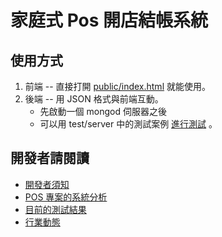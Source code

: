 # 家庭式 Pos 開店結帳系統

## 使用方式

1. 前端 -- 直接打開 [public/index.html](public/index.html) 就能使用。
2. 後端 -- 用 JSON 格式與前端互動。
    * 先啟動一個 mongod 伺服器之後 
    * 可以用 test/server 中的測試案例 [進行測試](test.md) 。

## 開發者請閱讀

* [開發者須知](developer.md)
* [POS 專案的系統分析](analysis.md)
* [目前的測試結果](test.md)
* [行業動態](BussinessSense.md)
